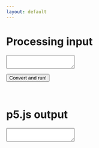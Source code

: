 ```yaml
---
layout: default
---
```


<!-- index.md -->

<script type="module" src="js/processing-p5-convert-bundle.js"></script>

<!-- codemirror -->
<link rel="stylesheet" href="codemirror/lib/codemirror.css">
<link rel="stylesheet" href="codemirror/theme/blackboard.css">
<link rel="stylesheet" href="codemirror/theme/cobalt.css">
<script src="codemirror/lib/codemirror.js"></script>
<script src="codemirror/mode/javascript/javascript.js"></script>
<script src="codemirror/mode/clike/clike.js"></script>

<!-- p5 -->
<script src="p5/p5.min.js"></script>
<script src="p5/p5.sound.min.js"></script>


# Processing input

<textarea id="processing-p5-convert-input"></textarea>

<button class="btn" id="processing-p5-convert-button">Convert and run!</button>

<main></main>
<br/>

# p5.js output

<textarea id="processing-p5-convert-output"></textarea>

<!--
<iframe id="editor"
    title="p5.js web editor embed"
    width="1000"
    height="600"
    src="https://editor.p5js.org/">
</iframe>
-->

<!-- initialization -->

<script src="js/index.js"></script>

<script>

    let input = document.getElementById("processing-p5-convert-input");

    inputCodeMirrorEditor = CodeMirror.fromTextArea(input, {
      lineNumbers: true,
      theme: "cobalt",
      mode: "clike"
    });

    inputCodeMirrorEditor.setSize("100%", 600);

    let output = document.getElementById("processing-p5-convert-output");
    output.value = "";

    outputCodeMirrorEditor = CodeMirror.fromTextArea(output, {
      lineNumbers: true,
      theme: "cobalt",
      mode: "javascript",
      readOnly: true
    });

    outputCodeMirrorEditor.setSize("100%", 600);

</script>

